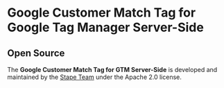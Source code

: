 # Google Customer Match Tag for Google Tag Manager Server-Side

## Open Source

The **Google Customer Match Tag for GTM Server-Side** is developed and maintained by the [Stape Team](https://stape.io/) under the Apache 2.0 license.